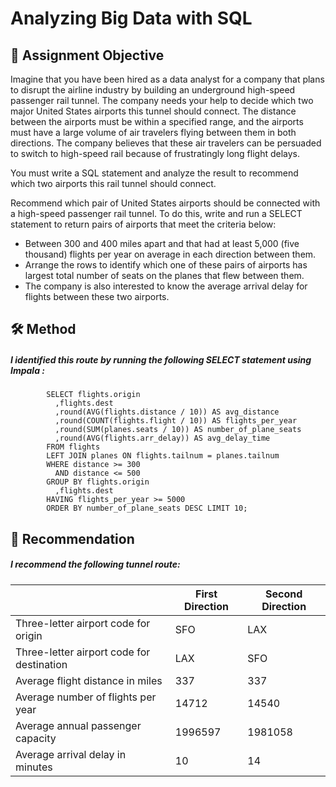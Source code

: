 # Analyzing Big Data with SQL
## 📝 Assignment Objective
Imagine that you have been hired as a data analyst for a company that plans to disrupt the airline industry by building an underground high-speed passenger rail tunnel.
The company needs your help to decide which two major United States airports this tunnel should connect. 
The distance between the airports must be within a specified range, and the airports must have a large volume of air travelers flying between them in both directions. The company believes that these air travelers can be persuaded to switch to
high-speed rail because of frustratingly long flight delays.

You must write a SQL statement and analyze the result to recommend which two airports this rail tunnel should connect. 

Recommend which pair of United States airports should be connected with a high-speed passenger rail tunnel. To do this, write and run a 
SELECT statement to return pairs of airports that meet the criteria below:
* Between 300 and 400 miles apart and that had at least 5,000 (five thousand) flights per year on average in each direction between them. 
* Arrange the rows to identify which one of these pairs of airports has largest total number of seats on the planes that flew between them. 
* The company is also interested to know the average arrival delay for flights between these two airports.

## 🛠️ Method 
##### I identified this route by running the following SELECT statement using Impala :
            SELECT flights.origin
              ,flights.dest
              ,round(AVG(flights.distance / 10)) AS avg_distance
              ,round(COUNT(flights.flight / 10)) AS flights_per_year
              ,round(SUM(planes.seats / 10)) AS number_of_plane_seats
              ,round(AVG(flights.arr_delay)) AS avg_delay_time
            FROM flights
            LEFT JOIN planes ON flights.tailnum = planes.tailnum
            WHERE distance >= 300
              AND distance <= 500
            GROUP BY flights.origin
              ,flights.dest
            HAVING flights_per_year >= 5000
            ORDER BY number_of_plane_seats DESC LIMIT 10;

 ## 🚀 Recommendation 
 ##### I recommend the following tunnel route:
 
 ||First Direction|	Second Direction|
  |-|--------------|------------------|
|Three-letter airport code for origin|	SFO	|LAX|
|Three-letter airport code for destination|	LAX|	SFO|
|Average flight distance in miles|	337	|337|
|Average number of flights per year|	14712|	14540|
|Average annual passenger capacity|	1996597|	1981058|
|Average arrival delay in minutes|	10|	14|


